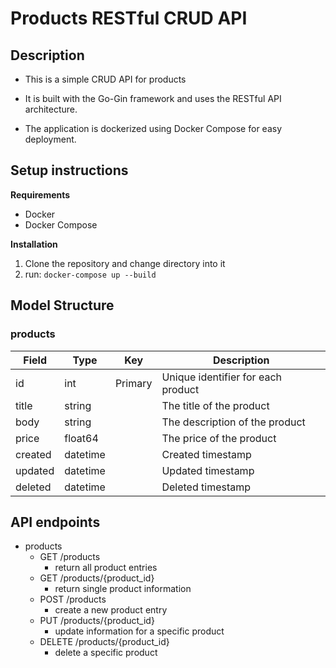 # Products RESTful CRUD API

## Description
- This is a simple CRUD API for products

- It is built with the Go-Gin framework and uses the RESTful API architecture.

- The application is dockerized using Docker Compose for easy deployment.

## Setup instructions
**Requirements**
- Docker
- Docker Compose

**Installation**
1. Clone the repository and change directory into it
2. run: ```docker-compose up --build```

## Model Structure

### products
| Field       | Type         | Key     | Description |
|-------------|--------------|---------|-------------|
| id          | int          | Primary | Unique identifier for each product     |
| title       | string       |         | The title of the product               |
| body        | string       |         | The description of the product         |
| price       | float64      |         | The price of the product               |
| created     | datetime     |         | Created timestamp                      |
| updated     | datetime     |         | Updated timestamp                      |
| deleted     | datetime     |         | Deleted timestamp                      |

## API endpoints
- products
  - GET /products
    - return all product entries
  - GET /products/{product_id}
    - return single product information
  - POST /products
    - create a new product entry
  - PUT /products/{product_id}
    - update information for a specific product
  - DELETE /products/{product_id}
    - delete a specific product
